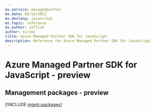 ```yaml
---
ms.service: managedpartner
ms.data: 09/14/2022
ms.devlang: javascript
ms.topic: reference
ms.author: jeffish
author: xirzec
title: Azure Managed Partner SDK for JavaScript
description: Reference for Azure Managed Partner SDK for JavaScript
---
```

# Azure Managed Partner SDK for JavaScript - preview

## Management packages - preview
[!INCLUDE [mgmt-packages](managed-partner-mgmt-index.md)]
